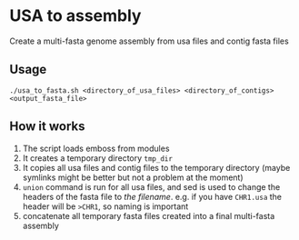 # USA to assembly
Create a multi-fasta genome assembly from usa files and contig fasta files

## Usage
`./usa_to_fasta.sh <directory_of_usa_files> <directory_of_contigs> <output_fasta_file>`

## How it works

1. The script loads emboss from modules
2. It creates a temporary directory `tmp_dir`
3. It copies all usa files and contig files to the temporary directory (maybe symlinks might be better but not a problem at the moment)
4. `union` command is run for all usa files, and sed is used to change the headers of the fasta file to *the filename*. e.g. if you have `CHR1.usa` the header will be `>CHR1`, so naming is important
5. concatenate all temporary fasta files created into a final multi-fasta assembly

